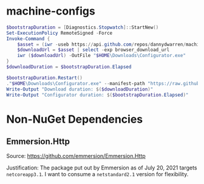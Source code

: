 ﻿# machine-configs

```powershell
$bootstrapDuration = [Diagnostics.Stopwatch]::StartNew()
Set-ExecutionPolicy RemoteSigned -Force
Invoke-Command {
    $asset = (iwr -useb https://api.github.com/repos/dannydwarren/machine-configs/releases/latest | ConvertFrom-Json).assets | ? { $_.name -like "*.exe" }
    $downloadUrl = $asset | select -exp browser_download_url
    iwr ($downloadUrl) -OutFile "$HOME\Downloads\Configurator.exe"
}
$downloadDuration = $bootstrapDuration.Elapsed

$bootstrapDuration.Restart()
."$HOME\Downloads\Configurator.exe" --manifest-path "https://raw.githubusercontent.com/dannydwarren/machine-configs/main/manifests/danny.manifest.json" --environments "Personal"
Write-Output "Download duration: $($downloadDuration)"
Write-Output "Configurator duration: $($bootstrapDuration.Elapsed)"
```


# Non-NuGet Dependencies

## Emmersion.Http
Source: https://github.com/emmersion/Emmersion.Http

Justification: The package put out by Emmersion as of July 20, 2021 targets `netcoreapp3.1`. I want to consume a `netstandard2.1` version for flexibility.
